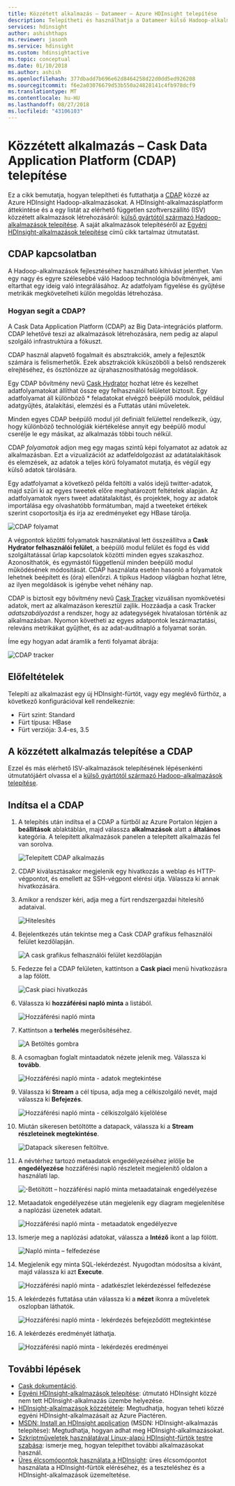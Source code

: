 ```yaml
---
title: Közzétett alkalmazás – Datameer – Azure HDInsight telepítése
description: Telepítheti és használhatja a Datameer külső Hadoop-alkalmazásokat.
services: hdinsight
author: ashishthaps
ms.reviewer: jasonh
ms.service: hdinsight
ms.custom: hdinsightactive
ms.topic: conceptual
ms.date: 01/10/2018
ms.author: ashish
ms.openlocfilehash: 377dbadd7b696e62d8464258d22d0dd5ed926208
ms.sourcegitcommit: f6e2a03076679d53b550a24828141c4fb978dcf9
ms.translationtype: MT
ms.contentlocale: hu-HU
ms.lasthandoff: 08/27/2018
ms.locfileid: "43106103"
---
```

# <a name="install-published-application---cask-data-application-platform-cdap"></a>Közzétett alkalmazás – Cask Data Application Platform (CDAP) telepítése

Ez a cikk bemutatja, hogyan telepítheti és futtathatja a [CDAP](http://cask.co/products/cdap/) közzé az Azure HDInsight Hadoop-alkalmazásokat. A HDInsight-alkalmazásplatform áttekintése és a egy listát az elérhető független szoftverszállító (ISV) közzétett alkalmazások létrehozásáról: [külső gyártótól származó Hadoop-alkalmazások telepítése](hdinsight-apps-install-applications.md). A saját alkalmazások telepítéséről az [Egyéni HDInsight-alkalmazások telepítése](hdinsight-apps-install-custom-applications.md) című cikk tartalmaz útmutatást.

## <a name="about-cdap"></a>CDAP kapcsolatban

A Hadoop-alkalmazások fejlesztéséhez használható kihívást jelenthet.  Van egy nagy és egyre szélesebbé váló Hadoop technológia bővítmények, ami eltarthat egy ideig való integrálásához. Az adatfolyam figyelése és gyűjtése metrikák megkövetelheti külön megoldás létrehozása.

### <a name="how-does-cdap-help"></a>Hogyan segít a CDAP?

A Cask Data Application Platform (CDAP) az Big Data-integrációs platform. CDAP lehetővé teszi az alkalmazások létrehozására, nem pedig az alapul szolgáló infrastruktúra a fókuszt.

CDAP használ alapvető fogalmait és absztrakciók, amely a fejlesztők számára is felismerhetők. Ezek absztrakciók kiküszöböli a belső rendszerek elrejtéséhez, és ösztönözze az újrahasznosíthatóság megoldások.

Egy CDAP bővítmény nevű [Cask Hydrator](http://cask.co/products/hydrator/) hozhat létre és kezelhet adatfolyamatokat állíthat össze egy felhasználói felületet biztosít. Egy adatfolyamat áll különböző * feladatokat elvégző beépülő modulok, például adatgyűjtés, átalakítási, elemzési és a Futtatás utáni műveletek.

Minden egyes CDAP beépülő modul jól definiált felülettel rendelkezik, úgy, hogy különböző technológiák kiértékelése annyit egy beépülő modul cserélje le egy másikat, az alkalmazás többi touch nélkül.

CDAP *folyamatok* adjon meg egy magas szintű képi folyamatot az adatok az alkalmazásban. Ezt a vizualizációt az adatfeldolgozást az adatátalakítások és elemzések, az adatok a teljes körű folyamatot mutatja, és végül egy külső adatok tárolására.

Egy adatfolyamat a következő példa feltölti a valós idejű twitter-adatok, majd szűri ki az egyes tweetek előre meghatározott feltételek alapján. Az adatfolyamatok nyers tweet adatátalakítást, és projektek, hogy az adatok importálása egy olvashatóbb formátumban, majd a tweeteket értékek szerint csoportosítja és írja az eredményeket egy HBase tárolja.

![CDAP folyamat](./media/hdinsight-apps-install-cask/pipeline.png)

A végpontok közötti folyamatok használatával lett összeállítva a **Cask Hydrator felhasználói felület**, a beépülő modul felület és fogd és vidd szolgáltatással űrlap kapcsolatok közötti minden egyes szakaszhoz. Azonosíthatók, és egymástól függetlenül minden beépülő modul működésének módosítását. CDAP használata esetén hasonló a folyamatok lehetnek beépített és (óra) ellenőrzi. A tipikus Hadoop világban hozhat létre, az ilyen megoldások is igénybe vehet néhány nap.

CDAP is biztosít egy bővítmény nevű [Cask Tracker](http://cask.co/products/tracker/) vizuálisan nyomkövetési adatok, mert az alkalmazáson keresztül zajlik. Hozzáadja a cask Tracker *adatszabályozást* a rendszer, hogy az adategységek hivatalosan történik az alkalmazásban. Nyomon követheti az egyes adatpontok leszármaztatási, releváns metrikákat gyűjthet, és az adat-auditnapló a folyamat során.

Íme egy hogyan adat áramlik a fenti folyamat ábrája:

![CDAP tracker](./media/hdinsight-apps-install-cask/tracker.png)

## <a name="prerequisites"></a>Előfeltételek

Telepíti az alkalmazást egy új HDInsight-fürtöt, vagy egy meglévő fürthöz, a következő konfigurációval kell rendelkeznie:

* Fürt szint: Standard
* Fürt típusa: HBase
* Fürt verziója: 3.4-es, 3.5

## <a name="install-the-cdap-published-application"></a>A közzétett alkalmazás telepítése a CDAP

Ezzel és más elérhető ISV-alkalmazások telepítésének lépésenkénti útmutatójáért olvassa el a [külső gyártótól származó Hadoop-alkalmazások telepítése](hdinsight-apps-install-applications.md).

## <a name="launch-cdap"></a>Indítsa el a CDAP

1. A telepítés után indítsa el a CDAP a fürtből az Azure Portalon lépjen a **beállítások** ablaktáblán, majd válassza **alkalmazások** alatt a **általános** kategória. A telepített alkalmazások panelen a telepített alkalmazás fel van sorolva.

    ![Telepített CDAP alkalmazás](./media/hdinsight-apps-install-cask/cdap-app.png)

2. CDAP kiválasztásakor megjelenik egy hivatkozás a weblap és HTTP-végpontot, és emellett az SSH-végpont elérési útja. Válassza ki annak hivatkozására.

3. Amikor a rendszer kéri, adja meg a fürt rendszergazdai hitelesítő adataival.

    ![Hitelesítés](./media/hdinsight-apps-install-cask/auth.png)

4. Bejelentkezés után tekintse meg a Cask CDAP grafikus felhasználói felület kezdőlapján.

    ![A cask grafikus felhasználói felület kezdőlapján](./media/hdinsight-apps-install-cask/gui.png)

5. Fedezze fel a CDAP felületen, kattintson a **Cask piaci** menü hivatkozásra a lap fölött.

    ![Cask piaci hivatkozás](./media/hdinsight-apps-install-cask/cask-market.png)

6. Válassza ki **hozzáférési napló minta** a listából.

    ![Hozzáférési napló minta](./media/hdinsight-apps-install-cask/market-log-sample.png)

7. Kattintson a **terhelés** megerősítéséhez.

    ![A Betöltés gombra](./media/hdinsight-apps-install-cask/market-load.png)

8. A csomagban foglalt mintaadatok nézete jelenik meg. Válassza ki **tovább**.

    ![Hozzáférési napló minta - adatok megtekintése](./media/hdinsight-apps-install-cask/market-view-data.png)

9. Válassza ki **Stream** a cél típusa, adja meg a célkiszolgáló nevét, majd válassza ki **Befejezés**.

    ![Hozzáférési napló minta - célkiszolgáló kijelölése](./media/hdinsight-apps-install-cask/market-destination.png)

10. Miután sikeresen betöltötte a datapack, válassza ki a **Stream részleteinek megtekintése**.

    ![Datapack sikeresen feltöltve.](./media/hdinsight-apps-install-cask/market-view-details.png)

11. A névtérhez tartozó metaadatok engedélyezéséhez jelölje be **engedélyezése** hozzáférési napló részleteit megjelenítő oldalon a használati lap.

    ![-Betöltött – hozzáférési napló minta metaadatainak engedélyezése](./media/hdinsight-apps-install-cask/log-loaded.png)

12. Metaadatok engedélyezése után megjelenik egy diagram megjelenítése a naplózási üzenetek adatait.

    ![Hozzáférési napló minta - metaadatok engedélyezve](./media/hdinsight-apps-install-cask/log-metadata.png)

13. Ismerje meg a naplózási adatokat, válassza a **Intéző** ikont a lap fölött.

    ![Napló minta – felfedezése](./media/hdinsight-apps-install-cask/log-explore.png)

14. Megjelenik egy minta SQL-lekérdezést. Nyugodtan módosítsa a kívánt, majd válassza ki azt **Execute**.

    ![Hozzáférési napló minta - adatkészlet lekérdezéssel felfedezése](./media/hdinsight-apps-install-cask/log-query.png)

15. A lekérdezés futtatása után válassza ki a **nézet** ikonra a műveletek oszlopban láthatók.

    ![Hozzáférési napló minta - lekérdezés befejeződött megtekintése](./media/hdinsight-apps-install-cask/log-query-view.png)

16. A lekérdezés eredményét láthatja.

    ![Hozzáférési napló minta - lekérdezés eredményei](./media/hdinsight-apps-install-cask/log-query-results.png)

## <a name="next-steps"></a>További lépések

* [Cask dokumentáció](http://cask.co/resources/documentation/).
* [Egyéni HDInsight-alkalmazások telepítése](hdinsight-apps-install-custom-applications.md): útmutató HDInsight közzé nem tett HDInsight-alkalmazás üzembe helyezése.
* [HDInsight-alkalmazások közzététele](hdinsight-apps-publish-applications.md): Megtudhatja, hogyan teheti közzé egyéni HDInsight-alkalmazásait az Azure Piactéren.
* [MSDN: Install an HDInsight application](https://msdn.microsoft.com/library/mt706515.aspx) (MSDN: HDInsight-alkalmazás telepítése): Megtudhatja, hogyan adhat meg HDInsight-alkalmazásokat.
* [Szkriptműveletek használatával Linux-alapú HDInsight-fürtök testre szabása](hdinsight-hadoop-customize-cluster-linux.md): ismerje meg, hogyan telepíthet további alkalmazásokat használ.
* [Üres élcsomópontok használata a HDInsight](hdinsight-apps-use-edge-node.md): üres élcsomópontot használata a HDInsight-fürtök eléréséhez, és a teszteléshez és a HDInsight-alkalmazások üzemeltetése.
